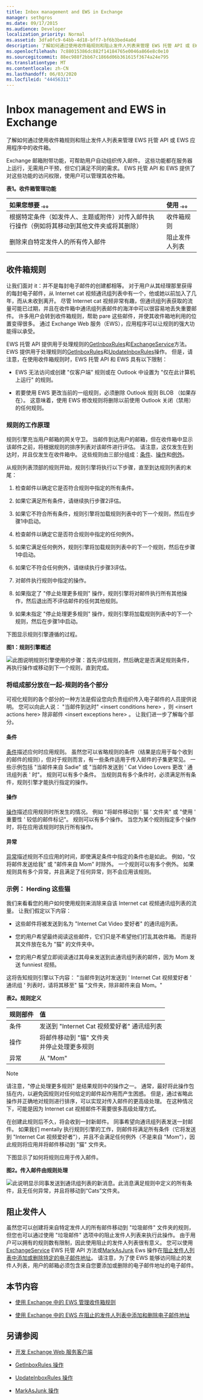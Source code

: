 ```yaml
---
title: Inbox management and EWS in Exchange
manager: sethgros
ms.date: 09/17/2015
ms.audience: Developer
localization_priority: Normal
ms.assetid: 3dfa0fc9-64bb-4d18-bff7-bf6b3bed4a0d
description: 了解如何通过使用收件箱规则和阻止发件人列表来管理 EWS 托管 API 或 EWS 应用程序中的收件箱。
ms.openlocfilehash: 7c88015386dc882f14184765e0046a866e8c0e10
ms.sourcegitcommit: 88ec988f2bb67c1866d06b361615f3674a24e795
ms.translationtype: MT
ms.contentlocale: zh-CN
ms.lasthandoff: 06/03/2020
ms.locfileid: "44456311"
---
```

# <a name="inbox-management-and-ews-in-exchange"></a>Inbox management and EWS in Exchange

了解如何通过使用收件箱规则和阻止发件人列表来管理 EWS 托管 API 或 EWS 应用程序中的收件箱。
  
Exchange 邮箱附带功能，可帮助用户自动组织传入邮件。 这些功能都在服务器上运行，无需用户干预，但它们满足不同的需求。 EWS 托管 API 和 EWS 提供了对这些功能的访问权限，使用户可以管理其收件箱。
  
**表1。收件箱管理功能**

|**如果您想要 .。。**|**使用 .。。**|
|:-----|:-----|
|根据特定条件（如发件人、主题或附件）对传入邮件执行操作（例如将其移动到其他文件夹或将其删除）  <br/> |收件箱规则  <br/> |
|删除来自特定发件人的所有传入邮件  <br/> |阻止发件人列表  <br/> |
   
## <a name="inbox-rules"></a>收件箱规则
<a name="bk_InboxRules"> </a>

让我们面对 it：并不是每封电子邮件的创建都相等。 对于用户从其经理那里获得的每封电子邮件，从 Internet cat 视频通讯组列表中有一个，他或她以前加入了几年，而从未收到离开。 尽管 Internet cat 视频非常有趣，但通讯组列表获取的流量可能已过期，并且在收件箱中通讯组列表邮件的海洋中可以很容易地丢失重要邮件。 许多用户会转到收件箱规则，帮助 pare 这些邮件，并使其收件箱地利用的位置变得很多。 通过 Exchange Web 服务（EWS），应用程序可以让规则的强大功能得以承受。
  
EWS 托管 API 提供用于处理规则的[GetInboxRules](https://msdn.microsoft.com/library/microsoft.exchange.webservices.data.exchangeservice.getinboxrules%28v=exchg.80%29.aspx)和[ExchangeService](https://msdn.microsoft.com/library/microsoft.exchange.webservices.data.exchangeservice.updateinboxrules%28v=exchg.80%29.aspx)方法。 EWS 提供用于处理规则的[GetInboxRules](https://msdn.microsoft.com/library/b4b2701a-4a23-4acc-8c75-19f7955ad7ae%28Office.15%29.aspx)和[UpdateInboxRules](https://msdn.microsoft.com/library/f982a237-471e-45c5-a2b5-468cfc53150b%28Office.15%29.aspx)操作。 但是，请注意，在使用收件箱规则时，EWS 托管 API 和 EWS 具有以下限制： 
  
- EWS 无法访问或创建 "仅客户端" 规则或在 Outlook 中设置为 "仅在此计算机上运行" 的规则。
    
- 若要使用 EWS 更改当前的一组规则，必须删除 Outlook 规则 BLOB （如果存在）。 这意味着，使用 EWS 修改规则将删除以前使用 Outlook 关闭（禁用）的任何规则。 
    
### <a name="how-do-rules-work"></a>规则的工作原理
<a name="bk_HowRulesWork"> </a>

规则引擎充当用户邮箱的网关守卫。 当邮件到达用户的邮箱，但在收件箱中显示该邮件之前，将根据规则的排序列表对该邮件进行评估。 请注意，这仅发生在到达时，并且仅发生在收件箱中。 这些规则由三部分组成：[条件](#bk_Conditions)、[操作](#bk_Actions)和[例外](#bk_Exceptions)。
  
从规则列表顶部的规则开始，规则引擎将执行以下步骤，直至到达规则列表的末尾：
  
1. 检查邮件以确定它是否符合规则中指定的所有条件。
    
1. 如果它满足所有条件，请继续执行步骤2评估。
    
2. 如果它不符合所有条件，规则引擎将加载规则列表中的下一个规则，然后在步骤1中启动。
    
2. 检查邮件以确定它是否符合规则中指定的任何例外。
    
1. 如果它满足任何例外，规则引擎将加载规则列表中的下一个规则，然后在步骤1中启动。
    
2. 如果它不符合任何例外，请继续执行步骤3评估。
    
3. 对邮件执行规则中指定的操作。
    
1. 如果指定了 "停止处理更多规则" 操作，规则引擎将对邮件执行所有其他操作，然后退出而不评估邮件的任何其他规则。
    
2. 如果未指定 "停止处理更多规则" 操作，规则引擎将加载规则列表中的下一个规则，然后在步骤1中启动。
    
下图显示规则引擎遵循的过程。
  
**图1：规则引擎概述**

![此图说明规则引擎使用的步骤：首先评估规则，然后确定是否满足规则条件，再执行操作或移动到下一个规则，直到完成。](media/Ex15_Rules_EngineOverview.png)
  
### <a name="putting-the-pieces-together---parts-of-a-rule"></a>将组成部分放在一起-规则的各个部分
<a name="bk_Pieces"> </a>

可视化规则的各个部分的一种方法是假设您向负责组织传入电子邮件的人员提供说明。 您可以向此人说： "当邮件到达时" \<insert conditions here\> ，则 \<insert actions here\> 除非邮件 \<insert exceptions here\> 。 让我们进一步了解每个部分。
  
#### <a name="conditions"></a>条件
<a name="bk_Conditions"> </a>

[条件](https://msdn.microsoft.com/library/f049a48c-9585-43f7-8549-0b8cb19a5eea%28Office.15%29.aspx)描述应何时应用规则。 虽然您可以省略规则的条件（结果是应用于每个收到的邮件的规则），但对于规则而言，有一些条件适用于传入邮件的子集更常见。 一些示例包括 "当邮件来自 Sadie" 或 "当邮件发送到 ' Cat Video Lovers 更改 ' 通讯组列表 ' 时"。 规则可以有多个条件。 当规则具有多个条件时，必须满足所有条件，规则引擎才能执行指定的操作。 
  
#### <a name="actions"></a>操作
<a name="bk_Actions"> </a>

[操作](https://msdn.microsoft.com/library/c5aa96b1-2d8b-422f-8c2f-f118572ab23f%28Office.15%29.aspx)描述应用规则时所发生的情况。 例如 "将邮件移动到 ' 猫 ' 文件夹" 或 "使用 ' 重要性 ' 较低的邮件标记"。 规则可以有多个操作。 当您为某个规则指定多个操作时，将在应用该规则时执行所有操作。 
  
#### <a name="exceptions"></a>异常
<a name="bk_Exceptions"> </a>

[异常](https://msdn.microsoft.com/library/7cd63ac2-3441-4ed4-915b-6f90af4b28fc%28Office.15%29.aspx)描述规则不应应用的时间，即使满足条件中指定的条件也是如此。 例如，"仅将邮件发送给我" 或 "邮件来自 Mom" 时除外。 一个规则可以有多个例外。 如果规则具有多个异常，并且满足了任何异常，则不会应用该规则。 
  
### <a name="example-herding-those-cats"></a>示例： Herding 这些猫
<a name="bk_Example"> </a>

我们来看看您的用户如何使用规则来消除来自该 Internet cat 视频通讯组列表的流量。 让我们假定以下内容：
  
- 这些邮件将被发送到名为 "Internet Cat Video 爱好者" 的通讯组列表。
    
- 您的用户希望最终阅读这些邮件，它们只是不希望他们打乱其收件箱。 而是将其文件放在名为 "猫" 的文件夹中。
    
- 您的用户希望立即阅读通过其母亲发送到此通讯组列表的邮件，因为 Mom 发送 funniest 视频。
    
这将告知规则引擎以下内容： "当邮件到达时发送到 ' Internet Cat 视频爱好者 ' 通讯组 ' 列表时，请将其移至" 猫 "文件夹，除非邮件来自 Mom。" 
  
**表2。规则定义**

|**规则部件**|**值**|
|:-----|:-----|
|条件  <br/> |发送到 "Internet Cat 视频爱好者" 通讯组列表  <br/> |
|操作  <br/> |将邮件移动到 "猫" 文件夹  <br/> 并停止处理更多规则  <br/> |
|异常  <br/> |从 "Mom"  <br/> |
   
> [!NOTE]
> 请注意，"停止处理更多规则" 是结果规则中的操作之一。 通常，最好将此操作包括在内，以避免因规则对任何给定的邮件起作用而产生困惑。 但是，通过省略此操作并正确地对规则进行排序，可以实现对传入邮件的更高级处理。 在这种情况下，可能是因为 Internet cat 视频邮件不需要很多高级处理方式。 
  
在创建此规则后不久，将会收到一封新邮件。 同事希望向通讯组列表发送一封邮件。 如果我们 mentally 执行规则引擎的工作，则邮件将满足所有条件（它将发送到 "Internet Cat 视频爱好者"），并且不会满足任何例外（不是来自 "Mom"），因此规则将应用并将邮件移动到 "猫" 文件夹。
  
下图显示了如何将规则应用于传入邮件。
  
**图2。传入邮件由规则处理**

![此说明显示同事发送到通讯组列表的新消息。此消息满足规则中定义的所有条件，且无任何异常，并且将移动到“Cats”文件夹。](media/Ex15_Rules_RuleEvaluationSample.png)
  
## <a name="blocking-senders"></a>阻止发件人
<a name="bk_Blocking"> </a>

虽然您可以创建将来自特定发件人的所有邮件移动到 "垃圾邮件" 文件夹的规则，但您也可以通过使用 "垃圾邮件" 选项中的阻止发件人列表来执行此操作。 由于用户可以拥有的规则数有限制，因此使用阻止的发件人列表很有意义。 您可以使用[ExchangeService](https://msdn.microsoft.com/library/microsoft.exchange.webservices.data.exchangeservice.markasjunk%28v=exchg.80%29.aspx) EWS 托管 API 方法或[MarkAsJunk](https://msdn.microsoft.com/library/1f71f04d-56a9-4fee-a4e7-d1034438329e%28Office.15%29.aspx) Ews 操作在[阻止发件人列表中添加或删除特定的电子邮件地址](how-to-add-and-remove-email-addresses-from-blocked-senders-list-by-using-ews.md)。 请注意，为了使 EWS 能够访问阻止的发件人列表，用户的邮箱必须包含来自您要添加或删除的电子邮件地址的电子邮件。 
  
## <a name="in-this-section"></a>本节内容
<a name="bk_InThisSection"> </a>

- [使用 Exchange 中的 EWS 管理收件箱规则](how-to-manage-inbox-rules-by-using-ews-in-exchange.md)
    
- [使用 Exchange 中的 EWS 在阻止的发件人列表中添加和删除电子邮件地址](how-to-add-and-remove-email-addresses-from-blocked-senders-list-by-using-ews.md)
    
## <a name="see-also"></a>另请参阅


- [开发 Exchange Web 服务客户端](develop-web-service-clients-for-exchange.md)
    
- [GetInboxRules 操作](https://msdn.microsoft.com/library/b4b2701a-4a23-4acc-8c75-19f7955ad7ae%28Office.15%29.aspx)
    
- [UpdateInboxRules 操作](https://msdn.microsoft.com/library/f982a237-471e-45c5-a2b5-468cfc53150b%28Office.15%29.aspx)
    
- [MarkAsJunk 操作](https://msdn.microsoft.com/library/1f71f04d-56a9-4fee-a4e7-d1034438329e%28Office.15%29.aspx)
    

